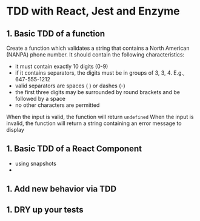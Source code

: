 # TDD with React, Jest and Enzyme

## 1. Basic TDD of a function
Create a function which validates a string that contains a North American (NANPA) phone number.
It should contain the following characteristics:
* it must contain exactly 10 digits (0-9)
* if it contains separators, the digits must be in groups of 3, 3, 4. E.g., 647-555-1212
* valid separators are spaces ( ) or dashes (-)
* the first three digits may be surrounded by round brackets and be followed by a space
* no other characters are permitted

When the input is valid, the function will return `undefined`
When the input is invalid, the function will return a string containing an error message to display

## 1. Basic TDD of a React Component
* using snapshots
*

## 1. Add new behavior via TDD

## 1. DRY up your tests

